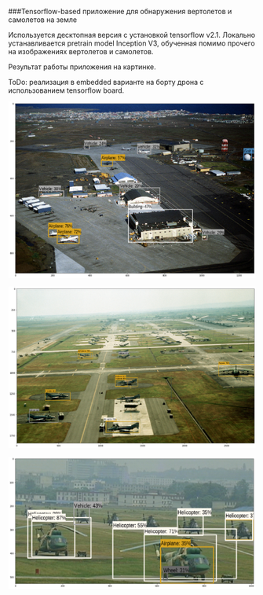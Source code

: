 ###Tensorflow-based приложение для обнаружения вертолетов и самолетов на земле

Используется десктопная версия с установкой tensorflow v2.1. Локально устанавливается pretrain model Inception V3, обученная помимо прочего на изображениях вертолетов и самолетов.

Результат работы приложения на картинке.

ToDo: реализация в embedded варианте на борту дрона с использованием tensorflow board.

![Аэродром 1](images/2.png)

![Аэродром 2](images/3.png)

![Аэродром 3](images/4.png)
